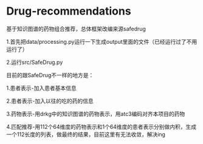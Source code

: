 # Drug-recommendations
基于知识图谱的药物组合推荐，总体框架改编来源safedrug

1.首先把data/processing.py运行一下生成output里面的文件（已经运行过了不用运行了）

2.运行src/SafeDrug.py


目前的跟SafeDrug不一样的地方是：

1.患者表示-加入患者基本信息

2.患者表示-加入以往的吃的药的信息

3.药物表示-用drkg中的知识图谱的药物表示，用atc3编码对齐本项目的药物

4.匹配推荐-用112个64维度的药物表示和1个64维度的患者表示分别做内积，生成一个112长度的列表，做最终的结果，目前这里有无法收敛，解决ing
